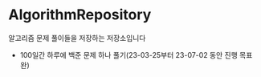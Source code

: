 # AlgorithmRepository
알고리즘 문제 풀이들을 저장하는 저장소입니다

- 100일간 하루에 백준 문제 하나 풀기(23-03-25부터 23-07-02 동안 진행 목표 완)
